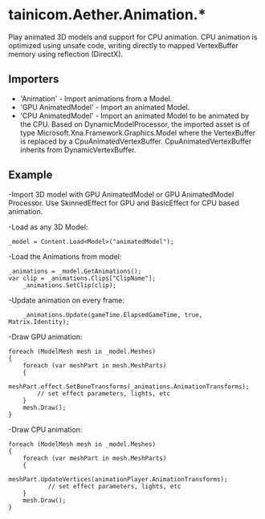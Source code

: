 
# tainicom.Aether.Animation.*

Play animated 3D models and support for CPU animation.
CPU animation is optimized using unsafe code, writing directly to mapped VertexBuffer memory using reflection (DirectX).

## Importers

* 'Animation' - Import animations from a Model.
* 'GPU AnimatedModel' - Import an animated Model.
* 'CPU AnimatedModel' - Import an animated Model to be animated by the CPU. Based on DynamicModelProcessor, the imported asset is of type Microsoft.Xna.Framework.Graphics.Model where the VertexBuffer is replaced by a CpuAnimatedVertexBuffer. CpuAnimatedVertexBuffer inherits from DynamicVertexBuffer.

## Example

-Import 3D model with GPU AnimatedModel or GPU AnimatedModel Processor. Use SkinnedEffect for GPU and BasicEffect for CPU based animation.

-Load as any 3D Model:

	_model = Content.Load<Model>("animatedModel");

-Load the Animations from model:

	_animations = _model.GetAnimations();
	var clip = _animations.Clips["ClipName"];
        _animations.SetClip(clip);

-Update animation on every frame:

        _animations.Update(gameTime.ElapsedGameTime, true, Matrix.Identity);

-Draw GPU animation:

	foreach (ModelMesh mesh in _model.Meshes)
	{
		foreach (var meshPart in mesh.MeshParts)
		{
			meshPart.effect.SetBoneTransforms(_animations.AnimationTransforms);
			// set effect parameters, lights, etc          
		}
		mesh.Draw();
	}

-Draw CPU animation:

	foreach (ModelMesh mesh in _model.Meshes)
	{
		foreach (var meshPart in mesh.MeshParts)
		{
		       meshPart.UpdateVertices(animationPlayer.AnimationTransforms);
		       // set effect parameters, lights, etc
		}
		mesh.Draw();
	}




